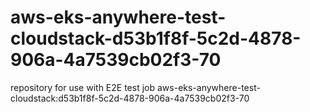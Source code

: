 # aws-eks-anywhere-test-cloudstack-d53b1f8f-5c2d-4878-906a-4a7539cb02f3-70
repository for use with E2E test job aws-eks-anywhere-test-cloudstack:d53b1f8f-5c2d-4878-906a-4a7539cb02f3-70
